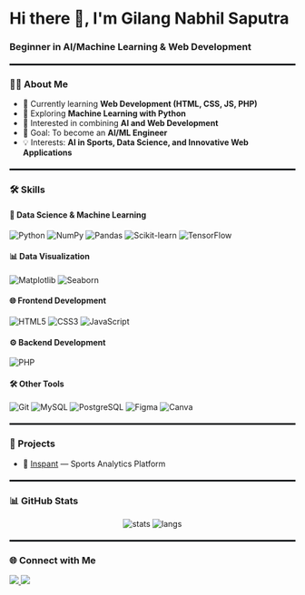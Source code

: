 <!-- Profile Header -->
<h1>Hi there 👋, I'm Gilang Nabhil Saputra</h1>
<h3>Beginner in AI/Machine Learning & Web Development</h3>

<hr style="border:0.5px solid #0B0E13; margin:20px 0;" />

### 👨‍💻 About Me
- 🌱 Currently learning **Web Development (HTML, CSS, JS, PHP)**  
- 🤖 Exploring **Machine Learning with Python**  
- 🚀 Interested in combining **AI and Web Development**  
- 🎯 Goal: To become an **AI/ML Engineer** 
- 💡 Interests: **AI in Sports, Data Science, and Innovative Web Applications**

<hr style="border:0.5px solid #0B0E13; margin:20px 0;" />

### 🛠️ Skills

#### 🤖 Data Science & Machine Learning  
![Python](https://img.shields.io/badge/Python-0B0E13?logo=python&logoColor=3776AB)
![NumPy](https://img.shields.io/badge/NumPy-0B0E13?logo=numpy&logoColor=013243)
![Pandas](https://img.shields.io/badge/Pandas-0B0E13?logo=pandas&logoColor=150458)
![Scikit-learn](https://img.shields.io/badge/Scikit--Learn-0B0E13?logo=scikitlearn&logoColor=F7931E)
![TensorFlow](https://img.shields.io/badge/TensorFlow-0B0E13?logo=tensorflow&logoColor=FF6F00)

#### 📊 Data Visualization  
![Matplotlib](https://img.shields.io/badge/Matplotlib-0B0E13?logo=plotly&logoColor=3F4F75)
![Seaborn](https://img.shields.io/badge/Seaborn-0B0E13?logoColor=009688)

#### 🌐 Frontend Development  
![HTML5](https://img.shields.io/badge/HTML5-0B0E13?logo=html5&logoColor=E34F26)
![CSS3](https://img.shields.io/badge/CSS3-0B0E13?logo=css3&logoColor=1572B6)
![JavaScript](https://img.shields.io/badge/JavaScript-0B0E13?logo=javascript&logoColor=F7DF1E)

#### ⚙️ Backend Development  
![PHP](https://img.shields.io/badge/PHP-0B0E13?logo=php&logoColor=777BB4)

#### 🛠️ Other Tools  
![Git](https://img.shields.io/badge/Git-0B0E13?logo=git&logoColor=F05032)
![MySQL](https://img.shields.io/badge/MySQL-0B0E13?logo=mysql&logoColor=4479A1)
![PostgreSQL](https://img.shields.io/badge/PostgreSQL-0B0E13?logo=postgresql&logoColor=336791)
![Figma](https://img.shields.io/badge/Figma-0B0E13?logo=figma&logoColor=F24E1E)
![Canva](https://img.shields.io/badge/Canva-0B0E13?logo=canva&logoColor=00C4CC)

<hr style="border:0.5px solid #0B0E13; margin:20px 0;" />

### 📌 Projects
- 🔗 [Inspant](https://inspant.com/) — Sports Analytics Platform  

<hr style="border:0.5px solid #0B0E13; margin:20px 0;" />

### 📊 GitHub Stats
<p align="center">
  <img src="https://github-readme-stats.vercel.app/api?username=Nabhilsaputraa&show_icons=true&theme=radical" alt="stats"/>
  <img src="https://github-readme-stats.vercel.app/api/top-langs/?username=Nabhilsaputraa&layout=compact&theme=radical" alt="langs"/>
</p>

<hr style="border:0.5px solid #0B0E13; margin:20px 0;" />

### 🌐 Connect with Me
<p align="left">
<a href="https://www.linkedin.com/in/your-linkedin" target="_blank">
  <img src="https://img.shields.io/badge/LinkedIn-0B0E13?logo=linkedin&logoColor=0A66C2" />
</a>
<a href="mailto:your.email@example.com">
  <img src="https://img.shields.io/badge/Email-0B0E13?logo=gmail&logoColor=D14836" />
</a>
</p>
